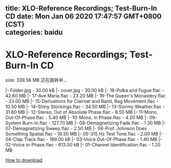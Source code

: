 
title: XLO-Reference Recordings; Test-Burn-In CD
date: Mon Jan 06 2020 17:47:57 GMT+0800 (CST)    
categories: baidu
---

# XLO-Reference Recordings; Test-Burn-In CD
size: 339.56 MB
 正在跳转中...
 
|- Folder.jpg - 30.00 kB
|- cover.jpg - 30.00 kB
|- 18-Polka and Fugue.flac - 42.60 MB
|- 17-Ave Maria.flac - 23.20 MB
|- 16-The Queen's Monastery.flac - 23.00 MB
|- 15-Derivations for Clairnet and Band, Rag Movement.flac - 10.30 MB
|- 14-Shiny Stockings.flac - 34.50 MB
|- 13-Stormy Weather.flac - 31.60 MB
|- 12-Stereo, Out of Absolute Phase.flac - 8.50 MB
|- 11-Mono, Out-Of-Phase.flac - 5.40 MB
|- 10-Mono, in Phase.flac - 4.20 MB
|- 09-System Burn-In.flac - 127.70 MB
|- 08-Demagnetizing Fade.flac - 1.30 MB
|- 07-Demagnetizing Sweep.flac - 2.50 MB
|- 06-Prof. Johnson Does Something Spatial.flac - 19.30 MB
|- 05-315 Hz Test Tone.flac - 2.00 MB
|- 04-Clap Track.flac - 189.00 kB
|- 03-Voice Out-Of-Phase.flac - 1.40 MB
|- 02-Voice in-Phase.flac - 613.00 kB
|- 01-Channel Identification.flac - 1.20 MB

[How to download](https://bpcam.bemobtrk.com/go/2ceec3aa-1ca2-46d6-b9ff-aaa5c184517c?jno=3482)